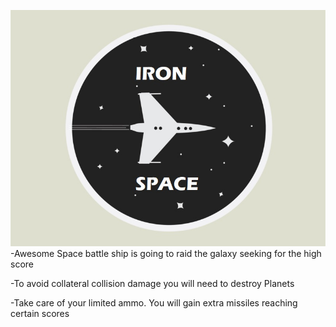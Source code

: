 ![Alt text](/img/for_md.jpg "Some img")<br/>
-Awesome Space battle ship is going to raid the galaxy seeking for the high score<br/>

-To avoid collateral collision damage you will need to destroy Planets<br/>

-Take care of your limited ammo. You will gain extra missiles reaching certain scores<br/>
